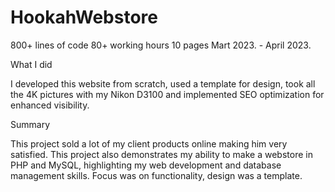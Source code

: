 # HookahWebstore

800+ lines of code
80+ working hours
10 pages
Mart 2023. - April 2023.

What I did

I developed this website from scratch, used a template for design, took all the 4K pictures with my Nikon D3100 and implemented SEO optimization for enhanced visibility.

Summary

This project sold a lot of my client products online making him very satisfied. This project also demonstrates my ability to make a webstore in PHP and MySQL, highlighting my web development and database management skills. Focus was on functionality, design was a template.
